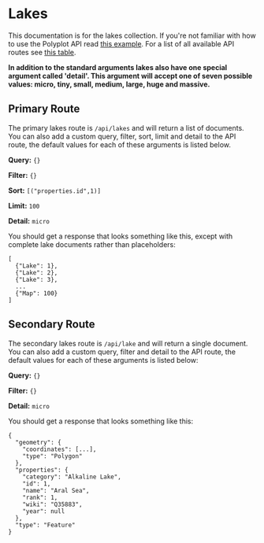 # Lakes

This documentation is for the lakes collection. If you're not familiar with how to use the Polyplot API read [this example](https://github.com/jgphilpott/polyplot/tree/master/docs/api#example). For a list of all available API routes see [this table](https://github.com/jgphilpott/polyplot/tree/master/docs/api#routes).

**In addition to the standard arguments lakes also have one special argument called 'detail'. This argument will accept one of seven possible values: micro, tiny, small, medium, large, huge and massive.**

## Primary Route

The primary lakes route is `/api/lakes` and will return a list of documents. You can also add a custom query, filter, sort, limit and detail to the API route, the default values for each of these arguments is listed below.

**Query:** `{}`

**Filter:** `{}`

**Sort:** `[("properties.id",1)]`

**Limit:** `100`

**Detail:** `micro`

You should get a response that looks something like this, except with complete lake documents rather than placeholders:

```
[
  {"Lake": 1},
  {"Lake": 2},
  {"Lake": 3},
  ...
  {"Map": 100}
]
```

## Secondary Route

The secondary lakes route is `/api/lake` and will return a single document. You can also add a custom query, filter and detail to the API route, the default values for each of these arguments is listed below:

**Query:** `{}`

**Filter:** `{}`

**Detail:** `micro`

You should get a response that looks something like this:

```
{
  "geometry": {
    "coordinates": [...], 
    "type": "Polygon"
  }, 
  "properties": {
    "category": "Alkaline Lake", 
    "id": 1, 
    "name": "Aral Sea", 
    "rank": 1, 
    "wiki": "Q35883", 
    "year": null
  }, 
  "type": "Feature"
}
```
